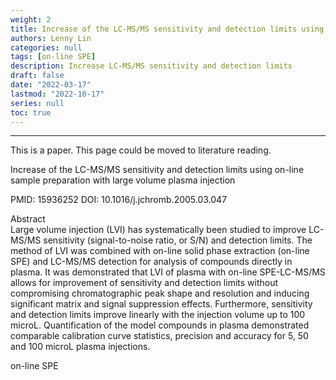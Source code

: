 ```yaml
---
weight: 2
title: Increase of the LC-MS/MS sensitivity and detection limits using on-line sample preparation with large volume plasma injection
authors: Lenny Lin
categories: null
tags: [on-line SPE]
description: Increase LC-MS/MS sensitivity and detection limits
draft: false
date: "2022-03-17"
lastmod: "2022-10-17"
series: null
toc: true
---
```



<!--more-->
---

This is a paper.  This page could be moved to literature reading.

Increase of the LC-MS/MS sensitivity and detection limits using on-line sample preparation with large volume plasma injection

PMID: 15936252 DOI: 10.1016/j.jchromb.2005.03.047

Abstract  
Large volume injection (LVI) has systematically been studied to improve LC-MS/MS sensitivity (signal-to-noise ratio, or S/N) and detection limits. The method of LVI was combined with on-line solid phase extraction (on-line SPE) and LC-MS/MS detection for analysis of compounds directly in plasma. It was demonstrated that LVI of plasma with on-line SPE-LC-MS/MS allows for improvement of sensitivity and detection limits without compromising chromatographic peak shape and resolution and inducing significant matrix and signal suppression effects. Furthermore, sensitivity and detection limits improve linearly with the injection volume up to 100 microL. Quantification of the model compounds in plasma demonstrated comparable calibration curve statistics, precision and accuracy for 5, 50 and 100 microL plasma injections.  

on-line SPE
